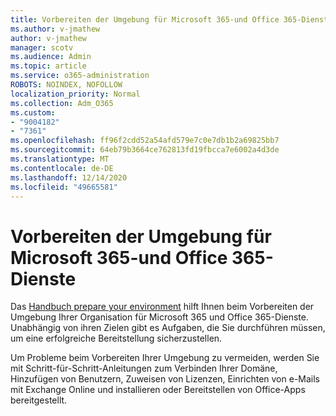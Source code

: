 ```yaml
---
title: Vorbereiten der Umgebung für Microsoft 365-und Office 365-Dienste
ms.author: v-jmathew
author: v-jmathew
manager: scotv
ms.audience: Admin
ms.topic: article
ms.service: o365-administration
ROBOTS: NOINDEX, NOFOLLOW
localization_priority: Normal
ms.collection: Adm_O365
ms.custom:
- "9004182"
- "7361"
ms.openlocfilehash: ff96f2cdd52a54afd579e7c0e7db1b2a69825bb7
ms.sourcegitcommit: 64eb79b3664ce762813fd19fbcca7e6002a4d3de
ms.translationtype: MT
ms.contentlocale: de-DE
ms.lasthandoff: 12/14/2020
ms.locfileid: "49665581"
---
```

# <a name="prepare-your-environment-for-microsoft-365-and-office-365-services"></a>Vorbereiten der Umgebung für Microsoft 365-und Office 365-Dienste

Das [Handbuch prepare your environment](https://go.microsoft.com/fwlink/?linkid=2005213) hilft Ihnen beim Vorbereiten der Umgebung Ihrer Organisation für Microsoft 365 und Office 365-Dienste. Unabhängig von ihren Zielen gibt es Aufgaben, die Sie durchführen müssen, um eine erfolgreiche Bereitstellung sicherzustellen.

Um Probleme beim Vorbereiten Ihrer Umgebung zu vermeiden, werden Sie mit Schritt-für-Schritt-Anleitungen zum Verbinden Ihrer Domäne, Hinzufügen von Benutzern, Zuweisen von Lizenzen, Einrichten von e-Mails mit Exchange Online und installieren oder Bereitstellen von Office-Apps bereitgestellt.
